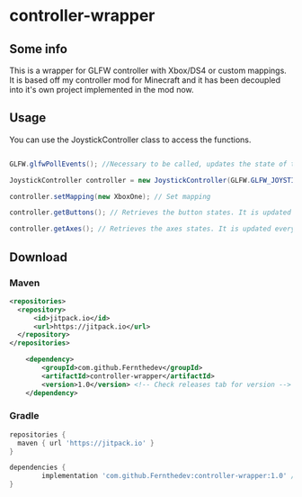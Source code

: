 # controller-wrapper

## Some info
This is a wrapper for GLFW controller with Xbox/DS4 or custom mappings. It is based off my controller mod for Minecraft and it has been decoupled into it's own project implemented in the mod now.

## Usage
You can use the JoystickController class to access the functions.

```java

GLFW.glfwPollEvents(); //Necessary to be called, updates the state of the controller buttons. DOES NOT DIRECTLY UPDATE THE controller.getButtons(); or controller.getAxes(); BUT IS REQUIRED TO UPDATE IT.

JoystickController controller = new JoystickController(GLFW.GLFW_JOYSTICK_1, new XboxOneMapping());

controller.setMapping(new XboxOne); // Set mapping

controller.getButtons(); // Retrieves the button states. It is updated every time you call getButtons. isPressed(); only executes if it is held and only once until it is unHeld. Use isHeld(); for continous checking

controller.getAxes(); // Retrieves the axes states. It is updated every time you call getButtons.
```

## Download

### Maven
```xml
<repositories>
  <repository>
      <id>jitpack.io</id>
      <url>https://jitpack.io</url>
  </repository>
</repositories>
```

```xml
	<dependency>
	    <groupId>com.github.Fernthedev</groupId>
	    <artifactId>controller-wrapper</artifactId>
	    <version>1.0</version> <!-- Check releases tab for version -->
	</dependency>
```

### Gradle
```gradle
repositories {
  maven { url 'https://jitpack.io' }
}
```

```gradle
dependencies {
        implementation 'com.github.Fernthedev:controller-wrapper:1.0' // Check releases tab for version
}
```

